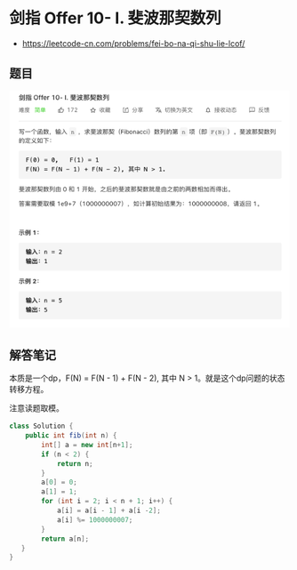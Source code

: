 # 剑指 Offer 10- I. 斐波那契数列

- https://leetcode-cn.com/problems/fei-bo-na-qi-shu-lie-lcof/

## 题目

![](https://raw.githubusercontent.com/Cerbur/pic/main/20210723172344.png)

## 解答笔记

本质是一个dp，F(N) = F(N - 1) + F(N - 2), 其中 N > 1。就是这个dp问题的状态转移方程。

注意读题取模。

```java
class Solution {
    public int fib(int n) {
        int[] a = new int[n+1];
        if (n < 2) {
            return n;
        }
        a[0] = 0;
        a[1] = 1;
        for (int i = 2; i < n + 1; i++) {
            a[i] = a[i - 1] + a[i -2];
            a[i] %= 1000000007;
        }
        return a[n];
   }
}
```

